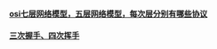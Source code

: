 #### [osi七层网络模型，五层网络模型，每次层分别有哪些协议](https://github.com/frank-lam/fullstack-tutorial/blob/master/notes/%E8%AE%A1%E7%AE%97%E6%9C%BA%E7%BD%91%E7%BB%9C.md#1-%E8%AF%B4%E4%B8%80%E4%B8%8Bosi%E4%B8%83%E5%B1%82%E6%A8%A1%E5%9E%8B--tcpip%E5%9B%9B%E5%B1%82%E6%A8%A1%E5%9E%8B--%E4%BA%94%E5%B1%82%E5%8D%8F%E8%AE%AE)


#### [三次握手、四次挥手](https://github.com/frank-lam/fullstack-tutorial/blob/master/notes/%E8%AE%A1%E7%AE%97%E6%9C%BA%E7%BD%91%E7%BB%9C.md#3-tcp%E4%B8%89%E6%AC%A1%E6%8F%A1%E6%89%8B%E9%82%A3%E5%9B%9B%E6%AC%A1%E6%8C%A5%E6%89%8B%E5%91%A2%E5%A6%82%E4%BD%95%E4%BF%9D%E9%9A%9C%E5%8F%AF%E9%9D%A0%E4%BC%A0%E8%BE%93)